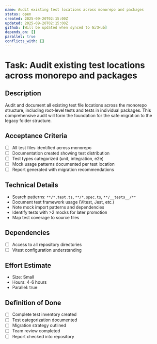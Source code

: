 ```yaml
---
name: Audit existing test locations across monorepo and packages
status: open
created: 2025-09-20T02:15:00Z
updated: 2025-09-20T02:15:00Z
github: [Will be updated when synced to GitHub]
depends_on: []
parallel: true
conflicts_with: []
---
```


# Task: Audit existing test locations across monorepo and packages

## Description

Audit and document all existing test file locations across the monorepo
structure, including root-level tests and tests in individual packages. This
comprehensive audit will form the foundation for the safe migration to the
legacy folder structure.

## Acceptance Criteria

- [ ] All test files identified across monorepo
- [ ] Documentation created showing test distribution
- [ ] Test types categorized (unit, integration, e2e)
- [ ] Mock usage patterns documented per test location
- [ ] Report generated with migration recommendations

## Technical Details

- Search patterns: `**/*.test.ts`, `**/*.spec.ts`, `**/__tests__/**`
- Document test framework usage (Vitest, Jest, etc.)
- Note mock import patterns and dependencies
- Identify tests with >2 mocks for later promotion
- Map test coverage to source files

## Dependencies

- [ ] Access to all repository directories
- [ ] Vitest configuration understanding

## Effort Estimate

- Size: Small
- Hours: 4-6 hours
- Parallel: true

## Definition of Done

- [ ] Complete test inventory created
- [ ] Test categorization documented
- [ ] Migration strategy outlined
- [ ] Team review completed
- [ ] Report checked into repository
